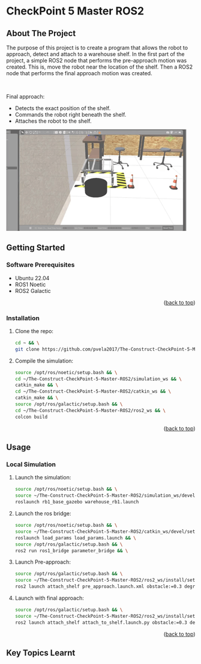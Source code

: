 # CheckPoint 5 Master ROS2

<a name="readme-top"></a>

## About The Project
The purpose of this project is to create a program that allows the robot to approach, detect and attach to a warehouse shelf.
In the first part of the project, a simple ROS2 node that performs the pre-approach motion was created. This is, move the robot near the location of the shelf. Then a ROS2 node that performs the final approach motion was created. 

</br>

Final approach:
* Detects the exact position of the shelf.
* Commands the robot right beneath the shelf.
* Attaches the robot to the shelf.

![This is an image](images/preview.gif)

<!-- GETTING STARTED -->
## Getting Started

### Software Prerequisites
* Ubuntu 22.04
* ROS1 Noetic
* ROS2 Galactic

<p align="right">(<a href="#readme-top">back to top</a>)</p>

<!-- INSTALLATION -->
### Installation
1. Clone the repo:
   ```sh
   cd ~ && \
   git clone https://github.com/pvela2017/The-Construct-CheckPoint-5-Master-ROS2
   ```
2. Compile the simulation:
   ```sh
   source /opt/ros/noetic/setup.bash && \
   cd ~/The-Construct-CheckPoint-5-Master-ROS2/simulation_ws && \
   catkin_make && \
   cd ~/The-Construct-CheckPoint-5-Master-ROS2/catkin_ws && \
   catkin_make && \
   source /opt/ros/galactic/setup.bash && \
   cd ~/The-Construct-CheckPoint-5-Master-ROS2/ros2_ws && \
   colcon build
   ```
     
<p align="right">(<a href="#readme-top">back to top</a>)</p>


<!-- USAGE -->
## Usage
### Local Simulation
1. Launch the simulation:
   ```sh
   source /opt/ros/noetic/setup.bash && \
   source ~/The-Construct-CheckPoint-5-Master-ROS2/simulation_ws/devel/setup.bash && \
   roslaunch rb1_base_gazebo warehouse_rb1.launch
   ```
2. Launch the ros bridge:
   ```sh
   source /opt/ros/noetic/setup.bash && \
   source ~/The-Construct-CheckPoint-5-Master-ROS2/catkin_ws/devel/setup.bash && \
   roslaunch load_params load_params.launch && \
   source /opt/ros/galactic/setup.bash && \
   ros2 run ros1_bridge parameter_bridge && \
   ```
3. Launch Pre-approach:
   ```sh
   source /opt/ros/galactic/setup.bash && \
   source ~/The-Construct-CheckPoint-5-Master-ROS2/ros2_ws/install/setup.bash && \
   ros2 launch attach_shelf pre_approach.launch.xml obstacle:=0.3 degrees:=-90
   ```
4. Launch with final approach:
   ```sh
   source /opt/ros/galactic/setup.bash && \
   source ~/The-Construct-CheckPoint-5-Master-ROS2/ros2_ws/install/setup.bash && \
   ros2 launch attach_shelf attach_to_shelf.launch.py obstacle:=0.3 degrees:=-90 final_approach:=true
   ```

<p align="right">(<a href="#readme-top">back to top</a>)</p>



<!-- KEYS -->
## Key Topics Learnt

